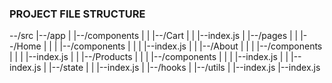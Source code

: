 ### PROJECT FILE STRUCTURE

--/src
  |--/app
  |  |--/components
  |  |  |--/Cart
  |  |  |--index.js
  |  |--/pages
  |  |  |--/Home
  |  |  |  |--/components
  |  |  |  |--index.js
  |  |  |--/About
  |  |  |  |--/components
  |  |  |  |--index.js
  |  |  |--/Products
  |  |  |  |--/components
  |  |  |  |--index.js
  |  |  |--index.js
  |  |--/state
  |  |  |--index.js
  |  |--/hooks
  |  |--/utils
  |  |--index.js
  |--index.js

